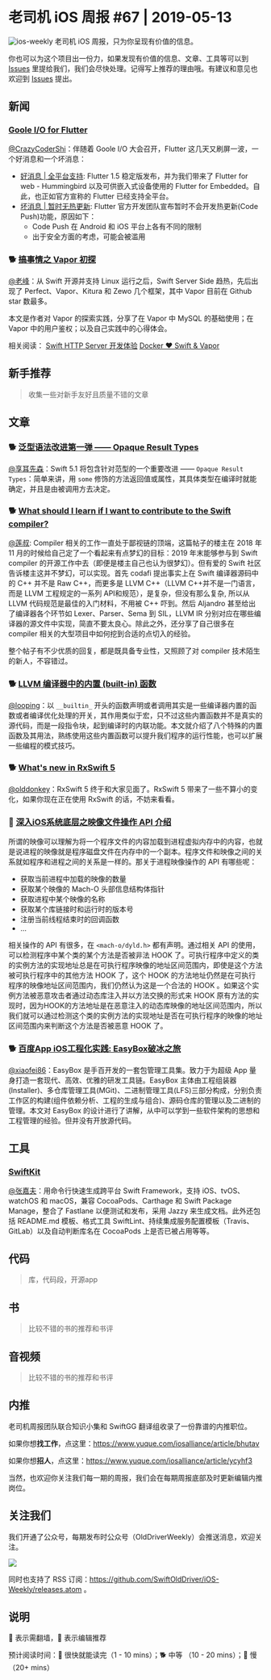 # 老司机 iOS 周报 #67 | 2019-05-13

![ios-weekly](https://github.com/SwiftOldDriver/iOS-Weekly/blob/master/assets/ios-weekly.png?raw=true)
老司机 iOS 周报，只为你呈现有价值的信息。

你也可以为这个项目出一份力，如果发现有价值的信息、文章、工具等可以到 [Issues](https://github.com/SwiftOldDriver/iOS-Weekly/issues) 里提给我们，我们会尽快处理。记得写上推荐的理由哦。有建议和意见也欢迎到 [Issues](https://github.com/SwiftOldDriver/iOS-Weekly/issues) 提出。

## 新闻

### [Goole I/O for Flutter](https://developers.googleblog.com/2019/05/Flutter-io19.html)

[@CrazyCoderShi](https://github.com/CrazyCoderShi)：伴随着 Goole I/O 大会召开，Flutter 这几天又刷屏一波，一个好消息和一个坏消息：

- [好消息 | 全平台支持](https://developers.googleblog.com/2019/05/Flutter-io19.html): Flutter 1.5 稳定版发布，并为我们带来了 Flutter for web - Hummingbird 以及可供嵌入式设备使用的 Flutter for Embedded。自此，也正如官方宣称的 Flutter 已经支持全平台。
- [坏消息 | 暂时无热更新](https://github.com/flutter/flutter/issues/14330): Flutter 官方开发团队宣布暂时不会开发热更新(Code Push)功能，原因如下：
  - Code Push 在 Android 和 iOS 平台上各有不同的限制
  - 出于安全方面的考虑，可能会被滥用

### 🐕 [搞事情之 Vapor 初探](https://juejin.im/post/5ccc7d3fe51d453afc760317)

[@老峰](https://github.com/GesanTung)：从 Swift 开源并支持 Linux 运行之后，Swift Server Side 趋热，先后出现了 Perfect、Vapor、Kitura 和 Zewo 几个框架，其中 Vapor 目前在 Github star 数最多。

本文是作者对 Vapor 的探索实践，分享了在 Vapor 中 MySQL 的基础使用；在 Vapor 中的用户鉴权；以及自己实践中的心得体会。

相关阅读：
[Swift HTTP Server 开发体验](http://posts.enumsblog.com/posts/18014)
[Docker ❤️ Swift & Vapor](https://theswiftdev.com/2018/11/15/docker-loves-swift-and-vapor/)

## 新手推荐

> 收集一些对新手友好且质量不错的文章

## 文章

### 🐕 [泛型语法改进第一弹 —— Opaque Result Types](https://kemchenj.github.io/2019-05-05/)

[@享耳先森](https://github.com/iblacksun)：Swift 5.1 将包含针对范型的一个重要改进 —— `Opaque Result Types`：简单来讲，用 `some` 修饰的方法返回值或属性，其具体类型在编译时就能确定，并且是由被调用方去决定。

### 🐕 [What should I learn if I want to contribute to the Swift compiler?](https://forums.swift.org/t/what-should-i-learn-if-i-want-to-contribute-to-the-swift-compiler/18144)

[@莲叔](https://weibo.com/aaaron7/): Compiler 相关的工作一直处于鄙视链的顶端，这篇帖子的楼主在 2018 年 11 月的时候给自己定了一个看起来有点梦幻的目标：2019 年末能够参与到 Swift compiler 的开源工作中去（即便是楼主自己也认为很梦幻）。但有爱的 Swift 社区告诉楼主这并不梦幻，可以实现。首先 codafi 提出事实上在 Swift 编译器源码中的 C++ 并不是 Raw C++，而更多是 LLVM C++（LLVM C++并不是一门语言，而是 LLVM 工程规定的一系列 API和规范），是复杂，但没有那么复杂, 所以从 LLVM 代码规范是最佳的入门材料，不用被 C++ 吓到。然后 Aljandro 甚至给出了编译器各个环节如 Lexer、Parser、Sema 到 SIL，LLVM IR 分别对应在哪些编译器的源文件中实现，简直不要太良心。除此之外，还分享了自己很多在 compiler 相关的大型项目中如何挖到合适的点切入的经验。

整个帖子有不少优质的回复，都是既具备专业性，又照顾了对 compiler 技术陌生的新人，不容错过。

### 🐕 [LLVM 编译器中的内置 (built-in) 函数](https://juejin.im/post/5cce3955e51d453b440236ce)

[@looping](https://github.com/looping)：以 `__builtin_` 开头的函数声明或者调用其实是一些编译器内置的函数或者编译优化处理的开关，其作用类似于宏，只不过这些内置函数并不是真实的源代码，而是一段指令块，起到编译时的内联功能。本文就介绍了八个特殊的内置函数及其用法，熟练使用这些内置函数可以提升我们程序的运行性能，也可以扩展一些编程的模式技巧。

### 🐕 [What's new in RxSwift 5](https://medium.com/@freak4pc/whats-new-in-rxswift-5-f7a5c8ee48e7)

[@olddonkey](https://github.com/olddonkey)：RxSwift 5 终于和大家见面了。RxSwift 5 带来了一些不算小的变化，如果你现在正在使用 RxSwift 的话，不妨来看看。

### 🐢 [深入iOS系统底层之映像文件操作 API 介绍](https://juejin.im/post/5c6a976ae51d451eb711a90f)

所谓的映像可以理解为将一个程序文件的内容加载到进程虚拟内存中的内容，也就是说进程的映像就是程序磁盘文件在内存中的一个副本。程序文件和映像之间的关系就如程序和进程之间的关系是一样的。那关于进程映像操作的 API 有哪些呢：

- 获取当前进程中加载的映像的数量
- 获取某个映像的 Mach-O 头部信息结构体指针
- 获取进程中某个映像的名称
- 获取某个库链接时和运行时的版本号
- 注册当前线程结束时的回调函数
- ...

相关操作的 API 有很多，在  `<mach-o/dyld.h>` 都有声明。通过相关 API 的使用，可以检测程序中某个类的某个方法是否被非法 HOOK 了。可执行程序中定义的类的实例方法的实现地址总是在可执行程序映像的地址区间范围内，即使是这个方法被可执行程序中的其他方法 HOOK 了，这个 HOOK 的方法地址仍然是在可执行程序的映像地址区间范围内，我们仍然认为这是一个合法的 HOOK 。如果这个实例方法被恶意攻击者通过动态库注入并以方法交换的形式来 HOOK 原有方法的实现时，因为HOOK的方法地址是在恶意注入的动态库映像的地址区间范围内，所以我们就可以通过检测这个类的实例方法的实现地址是否在可执行程序的映像的地址区间范围内来判断这个方法是否被恶意 HOOK 了。

### 🐕 [百度App iOS工程化实践: EasyBox破冰之旅](https://mp.weixin.qq.com/s/Oa52PvsHw8wS-OvYb3ArZg)

[@xiaofei86](https://weibo.com/xuyafei86)：EasyBox 是手百开发的一套包管理工具集。致力于为超级 App 量身打造一套现代、高效、优雅的研发工具链。EasyBox 主体由工程组装器(Installer)、多仓库管理工具(MGit)、二进制管理工具(LFS)三部分构成，分别负责工作区的构建(组件依赖分析、工程的生成与组合)、源码仓库的管理以及二进制的管理。本文对 EasyBox 的设计进行了讲解，从中可以学到一些软件架构的思想和工程管理的经验。但并没有开放源代码。

## 工具

### [SwiftKit](https://github.com/SvenTiigi/SwiftKit)

[@张嘉夫](https://github.com/josephchang10)：用命令行快速生成跨平台 Swift Framework，支持 iOS、tvOS、watchOS 和 macOS，兼容 CocoaPods、Carthage 和 Swift Package Manage，整合了 Fastlane 以便测试和发布，采用 Jazzy 来生成文档。此外还包括 README.md 模板、格式工具 SwiftLint、持续集成服务配置模板（Travis、GitLab）以及自动判断库名在 CocoaPods 上是否已被占用等等。

## 代码

> 库，代码段，开源app

## 书

> 比较不错的书的推荐和书评

## 音视频

> 比较不错的书的推荐和书评

## 内推

老司机周报团队联合知识小集和 SwiftGG 翻译组收录了一份靠谱的内推职位。

如果你想**找工作**，点这里：https://www.yuque.com/iosalliance/article/bhutav

如果你想**招人**，点这里：https://www.yuque.com/iosalliance/article/ycyhf3

当然，也欢迎你关注我们每一期的周报，我们会在每期周报底部及时更新编辑内推岗位。

## 关注我们

我们开通了公众号，每期发布时公众号（OldDriverWeekly）会推送消息，欢迎关注。

![](https://github.com/SwiftOldDriver/iOS-Weekly/blob/master/assets/qrcode_for_wechat.jpg?raw=true)

同时也支持了 RSS 订阅：https://github.com/SwiftOldDriver/iOS-Weekly/releases.atom 。

## 说明

🚧 表示需翻墙，🌟 表示编辑推荐

预计阅读时间：🐎 很快就能读完（1 - 10 mins）；🐕 中等 （10 - 20 mins）；🐢 慢（20+ mins）
